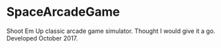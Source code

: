 # SpaceArcadeGame
Shoot Em Up classic arcade game simulator.
Thought I would give it a go.  Developed October 2017.
